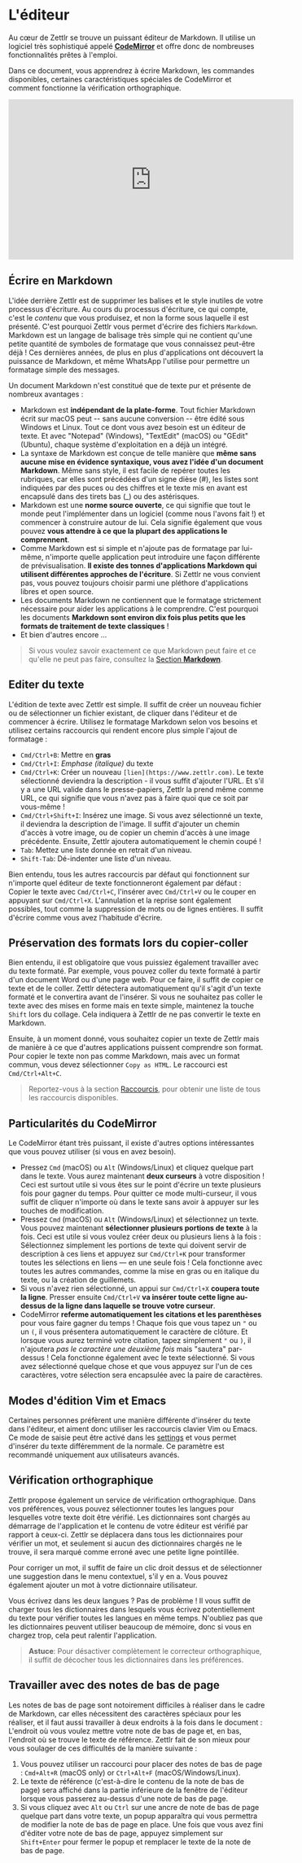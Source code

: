 # L'éditeur

Au cœur de Zettlr se trouve un puissant éditeur de Markdown. Il utilise un logiciel très sophistiqué appelé **[CodeMirror](https://codemirror.net/)** et offre donc de nombreuses fonctionnalités prêtes à l'emploi.

Dans ce document, vous apprendrez à écrire Markdown, les commandes disponibles, certaines caractéristiques spéciales de CodeMirror et comment fonctionne la vérification orthographique.

<iframe width="560" height="315" src="https://www.youtube-nocookie.com/embed/gnRMlm3_O5M" frameborder="0" allow="accelerometer; autoplay; encrypted-media; gyroscope; picture-in-picture" allowfullscreen></iframe>

## Écrire en Markdown

L'idée derrière Zettlr est de supprimer les balises et le style inutiles de votre processus d'écriture. Au cours du processus d'écriture, ce qui compte, c'est le _contenu_ que vous produisez, et non la forme sous laquelle il est présenté. 
C'est pourquoi Zettlr vous permet d'écrire des fichiers `Markdown`. Markdown est un langage de balisage très simple qui ne contient qu'une petite quantité de symboles de formatage que vous connaissez peut-être déjà ! Ces dernières années, de plus en plus d'applications ont découvert la puissance de Markdown, et même WhatsApp l'utilise pour permettre un formatage simple des messages.

Un document Markdown n'est constitué que de texte pur et présente de nombreux avantages :

* Markdown est **indépendant de la plate-forme**. Tout fichier Markdown écrit sur macOS peut -- sans aucune conversion -- être édité sous Windows et Linux. Tout ce dont vous avez besoin est un éditeur de texte. Et avec "Notepad" (Windows), "TextEdit" (macOS) ou "GEdit" (Ubuntu), chaque système d'exploitation en a déjà un intégré.
* La syntaxe de Markdown est conçue de telle manière que **même sans aucune mise en évidence syntaxique, vous avez l'idée d'un document Markdown**. Même sans style, il est facile de repérer toutes les rubriques, car elles sont précédées d'un signe dièse (#), les listes sont indiquées par des puces ou des chiffres et le texte mis en avant est encapsulé dans des tirets bas (_) ou des astérisques.
* Markdown est une **norme source ouverte**, ce qui signifie que tout le monde peut l'implémenter dans un logiciel (comme nous l'avons fait !) et commencer à construire autour de lui. Cela signifie également que vous pouvez **vous attendre à ce que la plupart des applications le comprennent**.
* Comme Markdown est si simple et n'ajoute pas de formatage par lui-même, n'importe quelle application peut introduire une façon différente de prévisualisation. **Il existe des tonnes d'applications Markdown qui utilisent différentes approches de l'écriture**. Si Zettlr ne vous convient pas, vous pouvez toujours choisir parmi une pléthore d'applications libres et open source.
* Les documents Markdown ne contiennent que le formatage strictement nécessaire pour aider les applications à le comprendre. C'est pourquoi les documents **Markdown sont environ dix fois plus petits que les formats de traitement de texte classiques** !
* Et bien d'autres encore ...

> Si vous voulez savoir exactement ce que Markdown peut faire et ce qu'elle ne peut pas faire, consultez la [Section **Markdown**](../reference/markdown-basics.md).

## Editer du texte

L'édition de texte avec Zettlr est simple. Il suffit de créer un nouveau fichier ou de sélectionner un fichier existant, de cliquer dans l'éditeur et de commencer à écrire. Utilisez le formatage Markdown selon vos besoins et utilisez certains raccourcis qui rendent encore plus simple l'ajout de formatage :

* `Cmd/Ctrl+B`: Mettre en **gras**
* `Cmd/Ctrl+I`: _Emphase (italique)_ du texte
* `Cmd/Ctrl+K`: Créer un nouveau `[lien](https://www.zettlr.com)`. Le texte sélectionné deviendra la description - il vous suffit d'ajouter l'URL. Et s'il y a une URL valide dans le presse-papiers, Zettlr la prend même comme URL, ce qui signifie que vous n'avez pas à faire quoi que ce soit par vous-même !
* `Cmd/Ctrl+Shift+I`: Insérez une image. Si vous avez sélectionné un texte, il deviendra la description de l'image. Il suffit d'ajouter un chemin d'accès à votre image, ou de copier un chemin d'accès à une image précédente. Ensuite, Zettlr ajoutera automatiquement le chemin coupé !
* `Tab`: Mettez une liste donnée en retrait d'un niveau.
* `Shift-Tab`: Dé-indenter une liste d'un niveau.

Bien entendu, tous les autres raccourcis par défaut qui fonctionnent sur n'importe quel éditeur de texte fonctionneront également par défaut : Copier le texte avec `Cmd/Ctrl+C`, l'insérer avec `Cmd/Ctrl+V` ou le couper en appuyant sur `Cmd/Ctrl+X`. L'annulation et la reprise sont également possibles, tout comme la suppression de mots ou de lignes entières. Il suffit d'écrire comme vous avez l'habitude d'écrire.

## Préservation des formats lors du copier-coller

Bien entendu, il est obligatoire que vous puissiez également travailler avec du texte formaté. Par exemple, vous pouvez coller du texte formaté à partir d'un document Word ou d'une page web. Pour ce faire, il suffit de copier ce texte et de le coller. Zettlr détectera automatiquement qu'il s'agit d'un texte formaté et le convertira avant de l'insérer. Si vous ne souhaitez pas coller le texte avec des mises en forme mais en texte simple, maintenez la touche `Shift` lors du collage. Cela indiquera à Zettlr de ne pas convertir le texte en Markdown.

Ensuite, à un moment donné, vous souhaitez copier un texte de Zettlr mais de manière à ce que d'autres applications puissent comprendre son format. Pour copier le texte non pas comme Markdown, mais avec un format commun, vous devez sélectionner `Copy as HTML`. Le raccourci est `Cmd/Ctrl+Alt+C`.

> Reportez-vous à la section [Raccourcis](../reference/keyboard-shortcuts.md), pour obtenir une liste de tous les raccourcis disponibles.

## Particularités du CodeMirror

Le CodeMirror étant très puissant, il existe d'autres options intéressantes que vous pouvez utiliser (si vous en avez besoin).

* Pressez `Cmd` (macOS) ou `Alt` (Windows/Linux) et cliquez quelque part dans le texte. Vous aurez maintenant **deux curseurs** à votre disposition ! Ceci est surtout utile si vous êtes sur le point d'écrire un texte plusieurs fois pour gagner du temps. Pour quitter ce mode multi-curseur, il vous suffit de cliquer n'importe où dans le texte sans avoir à appuyer sur les touches de modification.
* Pressez `Cmd` (macOS) ou `Alt` (Windows/Linux) et sélectionnez un texte. Vous pouvez maintenant **sélectionner plusieurs portions de texte** à la fois. Ceci est utile si vous voulez créer deux ou plusieurs liens à la fois : Sélectionnez simplement les portions de texte qui doivent servir de description à ces liens et appuyez sur `Cmd/Ctrl+K` pour transformer toutes les sélections en liens — en une seule fois ! Cela fonctionne avec toutes les autres commandes, comme la mise en gras ou en italique du texte, ou la création de guillemets.
* Si vous n'avez rien sélectionné, un appui sur `Cmd/Ctrl+X` **coupera toute la ligne**. Presser ensuite `Cmd/Ctrl+V` **va insérer toute cette ligne au-dessus de la ligne dans laquelle se trouve votre curseur**.
* CodeMirror **referme automatiquement les citations et les parenthèses** pour vous faire gagner du temps ! Chaque fois que vous tapez un `"` ou un `(`, il vous présentera automatiquement le caractère de clôture. Et lorsque vous aurez terminé votre citation, tapez simplement `"` ou `)`, il n'ajoutera _pas le caractère une deuxième fois_ mais "sautera" par-dessus ! Cela fonctionne également avec le texte sélectionné. Si vous avez sélectionné quelque chose et que vous appuyez sur l'un de ces caractères, votre sélection sera encapsulée avec la paire de caractères.

## Modes d'édition Vim et Emacs

Certaines personnes préfèrent une manière différente d'insérer du texte dans l'éditeur, et aiment donc utiliser les raccourcis clavier Vim ou Emacs. Ce mode de saisie peut être activé dans les [settings](../reference/settings.md) et vous permet d'insérer du texte différemment de la normale. Ce paramètre est recommandé uniquement aux utilisateurs avancés.

## Vérification orthographique

Zettlr propose également un service de vérification orthographique. Dans vos préférences, vous pouvez sélectionner toutes les langues pour lesquelles votre texte doit être vérifié. Les dictionnaires sont chargés au démarrage de l'application et le contenu de votre éditeur est vérifié par rapport à ceux-ci. Zettlr se déplacera dans tous les dictionnaires pour vérifier un mot, et seulement si aucun des dictionnaires chargés ne le trouve, il sera marqué comme erroné avec une petite ligne pointillée.

Pour corriger un mot, il suffit de faire un clic droit dessus et de sélectionner une suggestion dans le menu contextuel, s'il y en a. Vous pouvez également ajouter un mot à votre dictionnaire utilisateur.

Vous écrivez dans les deux langues ? Pas de problème ! Il vous suffit de charger tous les dictionnaires dans lesquels vous écrivez potentiellement du texte pour vérifier toutes les langues en même temps. N'oubliez pas que les dictionnaires peuvent utiliser beaucoup de mémoire, donc si vous en chargez trop, cela peut ralentir l'application.

> **Astuce**: Pour désactiver complètement le correcteur orthographique, il suffit de décocher tous les dictionnaires dans les préférences.

## Travailler avec des notes de bas de page

Les notes de bas de page sont notoirement difficiles à réaliser dans le cadre de Markdown, car elles nécessitent des caractères spéciaux pour les réaliser, et il faut aussi travailler à deux endroits à la fois dans le document : L'endroit où vous voulez mettre votre note de bas de page et, en bas, l'endroit où se trouve le texte de référence. Zettlr fait de son mieux pour vous soulager de ces difficultés de la manière suivante :

1. Vous pouvez utiliser un raccourci pour placer des notes de bas de page : `Cmd+Alt+R` (macOS only) or `Ctrl+Alt+F` (macOS/Windows/Linux).
2. Le texte de référence (c'est-à-dire le contenu de la note de bas de page) sera affiché dans la partie inférieure de la fenêtre de l'éditeur lorsque vous passerez au-dessus d'une note de bas de page.
3. Si vous cliquez avec `Alt` ou `Ctrl` sur une ancre de note de bas de page quelque part dans votre texte, un popup apparaîtra qui vous permettra de modifier la note de bas de page en place. Une fois que vous avez fini d'éditer votre note de bas de page, appuyez simplement sur `Shift+Enter` pour fermer le popup et remplacer le texte de la note de bas de page.
